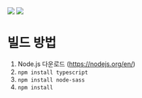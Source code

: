 <div>
  <img src="https://img.shields.io/badge/TypeScript-3178C6?style=flat-square&logo=TypeScript&logoColor=white"/>
  <img src="https://img.shields.io/badge/React-61DAFB?style=flat-square&logo=React&logoColor=white"/>
</div>

# 빌드 방법

1. Node.js 다운로드 (https://nodejs.org/en/)
2. `npm install typescript`
3. `npm install node-sass`
4. `npm install`
